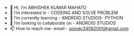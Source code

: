 - 👋 Hi, I’m ABHISHEK KUMAR MAHATO
- 👀 I’m interested in - CODEING AND SOLVE PROBLEM
- 🌱 I’m currently learning -  ANDROID STUDIOS- PYTHON
- 💞️ I’m looking to collaborate on - ANDROID STUDIOS
- 📫 How to reach me- email - sonukr24082001@gmail.com

<!---
ABHI24082001/ABHI24082001 is a ✨ special ✨ repository because its `README.md` (this file) appears on your GitHub profile.
You can click the Preview link to take a look at your changes.
--->
